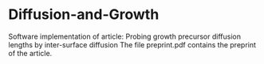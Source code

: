 # Diffusion-and-Growth

Software implementation of article: Probing growth precursor diffusion lengths by inter-surface diffusion
The file preprint.pdf contains the preprint of the article.
